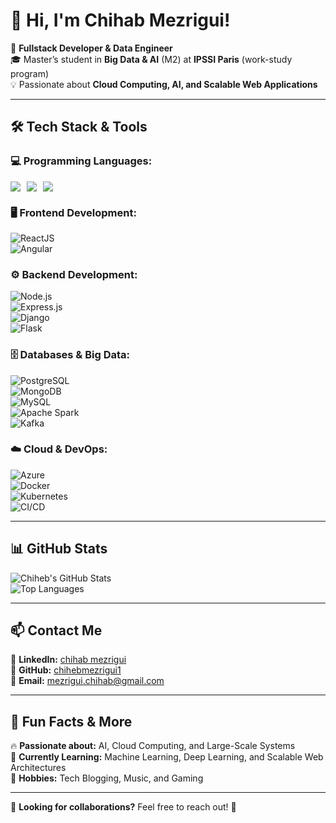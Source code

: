 # 👋 Hi, I'm Chihab Mezrigui!  

🚀 **Fullstack Developer & Data Engineer**  
🎓 Master’s student in **Big Data & AI** (M2) at **IPSSI Paris** (work-study program)  
💡 Passionate about **Cloud Computing, AI, and Scalable Web Applications**  

---

## 🛠️ Tech Stack & Tools  

### **💻 Programming Languages:**  
<div style="display: flex; align-items: center; gap: 10px;">
  <img src="https://img.shields.io/badge/JavaScript-F7DF1E?style=flat&logo=javascript&logoColor=black" />
  <img src="https://img.shields.io/badge/TypeScript-007ACC?style=flat&logo=typescript&logoColor=white" />
  <img src="https://img.shields.io/badge/Python-3776AB?style=flat&logo=python&logoColor=white" />
</div> 

### **🖥️ Frontend Development:**  
![ReactJS](https://img.shields.io/badge/ReactJS-61DAFB?style=flat&logo=react&logoColor=black)  
![Angular](https://img.shields.io/badge/Angular-DD0031?style=flat&logo=angular&logoColor=white)  

### **⚙️ Backend Development:**  
![Node.js](https://img.shields.io/badge/Node.js-339933?style=flat&logo=nodedotjs&logoColor=white)  
![Express.js](https://img.shields.io/badge/Express.js-000000?style=flat&logo=express&logoColor=white)  
![Django](https://img.shields.io/badge/Django-092E20?style=flat&logo=django&logoColor=white)  
![Flask](https://img.shields.io/badge/Flask-000000?style=flat&logo=flask&logoColor=white)  

### **🗄️ Databases & Big Data:**  
![PostgreSQL](https://img.shields.io/badge/PostgreSQL-316192?style=flat&logo=postgresql&logoColor=white)  
![MongoDB](https://img.shields.io/badge/MongoDB-47A248?style=flat&logo=mongodb&logoColor=white)  
![MySQL](https://img.shields.io/badge/MySQL-4479A1?style=flat&logo=mysql&logoColor=white)  
![Apache Spark](https://img.shields.io/badge/Apache%20Spark-FDEE21?style=flat&logo=apachespark&logoColor=black)  
![Kafka](https://img.shields.io/badge/Kafka-231F20?style=flat&logo=apachekafka&logoColor=white)  

### **☁️ Cloud & DevOps:**  
![Azure](https://img.shields.io/badge/Microsoft%20Azure-0078D4?style=flat&logo=microsoftazure&logoColor=white)  
![Docker](https://img.shields.io/badge/Docker-2496ED?style=flat&logo=docker&logoColor=white)  
![Kubernetes](https://img.shields.io/badge/Kubernetes-326CE5?style=flat&logo=kubernetes&logoColor=white)  
![CI/CD](https://img.shields.io/badge/CI%2FCD-5C2D91?style=flat&logo=githubactions&logoColor=white)  

---

## 📊 GitHub Stats  

![Chiheb's GitHub Stats](https://github-readme-stats.vercel.app/api?username=chihebmezrigui1&show_icons=true&theme=radical)  
![Top Languages](https://github-readme-stats.vercel.app/api/top-langs/?username=chihebmezrigui1&layout=compact&theme=radical)  

---

## 📫 Contact Me  

📌 **LinkedIn:** [chihab mezrigui](https://www.linkedin.com/in/chihab-mezrigui-6b0b531ab/)  
📌 **GitHub:** [chihebmezrigui1](https://github.com/chihebmezrigui1)  
📌 **Email:** mezrigui.chihab@gmail.com

---

## 🎯 Fun Facts & More  
🔥 **Passionate about:** AI, Cloud Computing, and Large-Scale Systems  
🎯 **Currently Learning:** Machine Learning, Deep Learning, and Scalable Web Architectures  
🎵 **Hobbies:** Tech Blogging, Music, and Gaming  

---

👀 **Looking for collaborations?** Feel free to reach out! 🚀  
